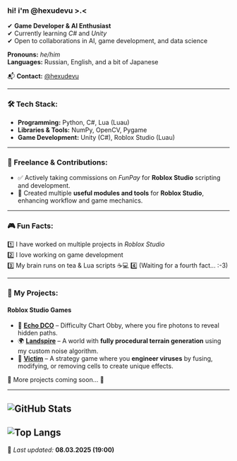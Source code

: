 ### hi! i'm @hexudevu >.<

✔ **Game Developer & AI Enthusiast**  
✔ Currently learning *C#* and *Unity*  
✔ Open to collaborations in AI, game development, and data science  

**Pronouns:** *he/him*  
**Languages:** Russian, English, and a bit of Japanese  

📬 **Contact:** [@hexudevu](https://t.me/hexudevu)  

---

### 🛠 Tech Stack:
- **Programming:** Python, C#, Lua (Luau)  
- **Libraries & Tools:** NumPy, OpenCV, Pygame  
- **Game Development:** Unity (C#), Roblox Studio (Luau)  

---

### 💼 Freelance & Contributions:
- ✅ Actively taking commissions on *FunPay* for **Roblox Studio** scripting and development.  
- 🔧 Created multiple **useful modules and tools** for **Roblox Studio**, enhancing workflow and game mechanics.  

---

### 🎮 Fun Facts:
1️⃣ I have worked on multiple projects in *Roblox Studio*  
2️⃣ I love working on game development  
3️⃣ My brain runs on tea & Lua scripts ☕💻
4️⃣ (Waiting for a fourth fact... :-3)  

---

### 🚀 My Projects:  
#### **Roblox Studio Games**  
- 🎯 [**Echo DCO**](https://www.roblox.com/games/92056477765493/Echo-obby-Difficulty-chart) – Difficulty Chart Obby, where you fire photons to reveal hidden paths.  
- 🌍 [**Landspire**](https://www.roblox.com/games/120804445365742/Landspire-DRAFT) – A world with **fully procedural terrain generation** using my custom noise algorithm.  
- 🔻 [**Victim**](https://www.roblox.com/games/113138281627242/Victim-DEV) – A strategy game where you **engineer viruses** by fusing, modifying, or removing cells to create unique effects.  

🔹 More projects coming soon... 🚧  

---
![*GitHub Stats*](https://github-readme-stats.vercel.app/api?username=hexudevu&show_icons=true&theme=dark)
---
![*Top Langs*](https://github-readme-stats.vercel.app/api/top-langs/?username=hexudevu&layout=compact&theme=dark)
---

📌 *Last updated:* **08.03.2025 (19:00)**  
